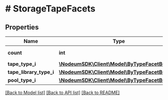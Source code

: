 # # StorageTapeFacets

## Properties

Name | Type | Description | Notes
------------ | ------------- | ------------- | -------------
**count** | **int** |  | [optional] [readonly] 
**tape_type_i** | [**\NodeumSDK\Client\Model\ByTypeFacetBuckets**](ByTypeFacetBuckets.md) |  | [optional] 
**tape_library_type_i** | [**\NodeumSDK\Client\Model\ByTypeFacetBuckets**](ByTypeFacetBuckets.md) |  | [optional] 
**pool_type_i** | [**\NodeumSDK\Client\Model\ByTypeFacetBuckets**](ByTypeFacetBuckets.md) |  | [optional] 

[[Back to Model list]](../../README.md#documentation-for-models) [[Back to API list]](../../README.md#documentation-for-api-endpoints) [[Back to README]](../../README.md)


